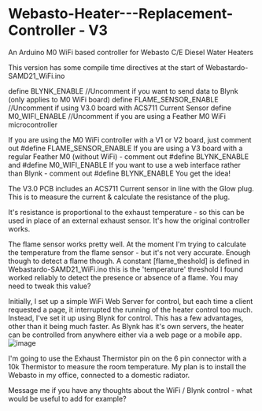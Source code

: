 # Webasto-Heater---Replacement-Controller - V3
An Arduino M0 WiFi based controller for Webasto C/E Diesel Water Heaters

This version has some compile time directives at the start of Webastardo-SAMD21_WiFi.ino

define BLYNK_ENABLE              //Uncomment if you want to send data to Blynk (only applies to M0 WiFi board)
define FLAME_SENSOR_ENABLE       //Uncomment if using V3.0 board with ACS711 Current Sensor
define M0_WIFI_ENABLE            //Uncomment if you are using a Feather M0 WiFi microcontroller

If you are using the M0 WiFi controller with a V1 or V2 board, just comment out #define FLAME_SENSOR_ENABLE
If you are using a V3 board with a regular Feather M0 (without WiFi) - comment out #define BLYNK_ENABLE and #define M0_WIFI_ENABLE
If you want to use a web interface rather than Blynk - comment out #define BLYNK_ENABLE
You get the idea!

The V3.0 PCB includes an ACS711 Current sensor in line with the Glow plug.  This is to measure the current & calculate the resistance of the plug.

It's resistance is proportional to the exhaust temperature - so this can be used in place of an external exhaust sensor.  It's how the original controller works.

The flame sensor works pretty well.  At the moment I'm trying to calculate the temperature from the flame sensor - but it's not very accurate.  Enough though to detect a flame though.  A constant [flame_theshold] is defined in Webastardo-SAMD21_WiFi.ino  this is the 'temperature' threshold I found worked reliably to detect the presence or absence of a flame.  You may need to tweak this value?

Initially, I set up a simple WiFi Web Server for control, but each time a client requested a page, it interrupted the running of the heater control too much.  Instead, I've set it up using Blynk for control.  This has a few advantages, other than it being much faster.  As Blynk has it's own servers, the heater can be controlled from anywhere either via a web page or a mobile app.
![image](https://user-images.githubusercontent.com/13219057/208894111-aaec3692-a0ec-4785-b11c-fa1f88bb0fd0.png)

I'm going to use the Exhaust Thermistor pin on the 6 pin connector with a 10k Thermistor to measure the room temperature.  My plan is to install the Webasto in my office, connected to a domestic radiator.

Message me if you have any thoughts about the WiFi / Blynk control - what would be useful to add for example?

